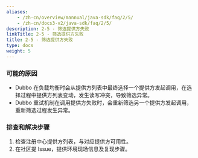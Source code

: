 ```yaml
---
aliases:
    - /zh-cn/overview/mannual/java-sdk/faq/2/5/
    - /zh-cn/docs3-v2/java-sdk/faq/2/5/
description: 2-5 - 筛选提供方失败
linkTitle: 2-5 - 筛选提供方失败
title: 2-5 - 筛选提供方失败
type: docs
weight: 5
---
```







### 可能的原因

* Dubbo 在负载均衡时会从提供方列表中最终选择一个提供方发起调用，在选择过程中提供方列表变动，发生读写冲突，导致筛选异常。
* Dubbo 重试机制在调用提供方失败时，会重新筛选另一个提供方发起调用，重新筛选过程发生异常。

### 排查和解决步骤
1. 检查注册中心提供方列表，与对应提供方可用性。
2. 在社区提 Issue，提供环境现场信息及复现步骤。